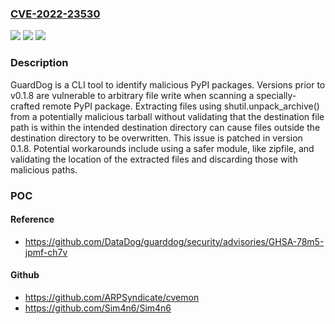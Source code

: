 ### [CVE-2022-23530](https://cve.mitre.org/cgi-bin/cvename.cgi?name=CVE-2022-23530)
![](https://img.shields.io/static/v1?label=Product&message=guarddog&color=blue)
![](https://img.shields.io/static/v1?label=Version&message=n%2Fa&color=blue)
![](https://img.shields.io/static/v1?label=Vulnerability&message=CWE-22%3A%20Improper%20Limitation%20of%20a%20Pathname%20to%20a%20Restricted%20Directory%20('Path%20Traversal')&color=brighgreen)

### Description

GuardDog is a CLI tool to identify malicious PyPI packages. Versions prior to v0.1.8 are vulnerable to arbitrary file write when scanning a specially-crafted remote PyPI package. Extracting files using shutil.unpack_archive() from a potentially malicious tarball without validating that the destination file path is within the intended destination directory can cause files outside the destination directory to be overwritten. This issue is patched in version 0.1.8. Potential workarounds include using a safer module, like zipfile, and validating the location of the extracted files and discarding those with malicious paths.

### POC

#### Reference
- https://github.com/DataDog/guarddog/security/advisories/GHSA-78m5-jpmf-ch7v

#### Github
- https://github.com/ARPSyndicate/cvemon
- https://github.com/Sim4n6/Sim4n6

